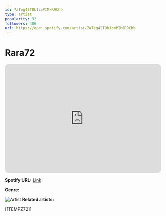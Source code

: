 ```yaml
---
id: 7aTeg4lTDb1cmPIMkR9Chb
type: artist
popularity: 32
followers: 486
url: https://open.spotify.com/artist/7aTeg4lTDb1cmPIMkR9Chb
---
```

# Rara72

<iframe style="border-radius:12px" src="https://open.spotify.com/embed/artist/7aTeg4lTDb1cmPIMkR9Chb" width="100%" height="352" frameBorder="0" allowfullscreen="" allow="autoplay; clipboard-write; encrypted-media; fullscreen; picture-in-picture" loading="lazy"></iframe>

**Spotify URL:** [Link](https://open.spotify.com/artist/7aTeg4lTDb1cmPIMkR9Chb)

**Genre:** 

![Artist](https://i.scdn.co/image/ab6761610000e5ebf2f772d0a99c76597e70af16)
**Related artists:**

[[TEMPZ72]]
